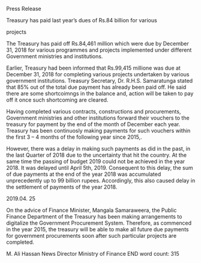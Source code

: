 Press Release

Treasury has paid last year’s dues of Rs.84 billion for various

projects

The Treasury has paid off Rs.84,461 million which were due by December 31, 2018 for various programmes and projects implemented under different Government ministries and institutions.

Earlier, Treasury had been informed that Rs.99,415 millione was due at December 31, 2018 for completing various projects undertaken by various government institutions. Treasury Secretary, Dr. R.H.S. Samaratunga stated that 85% out of the total due payment has already been paid off. He said there are some shortcoimngs in the balance and, action will be taken to pay off it once such shortcoming are cleared.

Having completed various contracts, constructions and procurements, Government ministries and other institutions forward their vouchers to the treasury for payment by the end of the month of December each year. Treasury has been continuosly making payments for such vouchers within the first 3 – 4 months of the following year since 2015,.

However, there was a delay in making such payments as did in the past, in the last Quarter of 2018 due to the uncertainty that hit the country. At the same time the passing of budget 2019 could not be achieved in the year 2018. It was delayed until April 5th, 2019. Consequent to this delay, the sum of due payments at the end of the year 2018 was accumulated unprecedently up to 99 billion rupees. Accordingly, this also caused delay in the settlement of payments of the year 2018.

2019.04. 25

On the advice of Finance Minister, Mangala Samaraweera, the Public Finance Department of the Treasury has been making arrangements to digitalize the Government Procurement System. Therefore, as commenced in the year 2015, the treasury will be able to make all future due payments for government procurements soon after such particular projects are completed.

M. Ali Hassan News Director Ministry of Finance END word count: 315